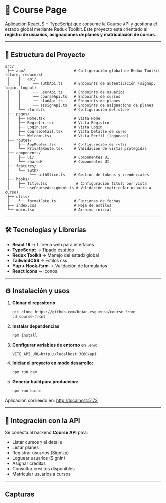 # 📘 Course Page

Aplicación ReactJS + TypeScript que consume la Course API y gestiona el estado global mediante Redux Toolkit.
Este proyecto está orientado al **registro de usuarios, asignaciones de planes y matriculación de cursos**. 

---

## 📂 Estructura del Proyecto

```
src/
 ├── app/                      # Configuración global de Redux Toolkit (store, reducers)
 │    ├── api/                
 │    │     ├── authApi.ts     # Endpoints de autenticación (signup, login, logout)
 │    │     ├── userApi.ts     # Endpoints de usuarios 
 │    │     ├── courseApi.ts   # Endpoints de cursos
 │    │     ├── planApi.ts     # Endpoints de planes
 │    │     └── assignApi.ts   # Endpoints de asignacions de planes
 │    └── store.ts             # Configuración del store
 ├── pages/
 │    ├── Home.tsx             # Vista Home
 │    ├── Register.tsx         # Vista Registro
 │    ├── Login.tsx            # Vista Login
 │    ├── CourseDetail.tsx     # Vista Detalle de curso
 │    └── Welcome.tsx          # Vista Perfil (logueado)
 ├── routes/
 │    ├── AppRouter.tsx        # Configuración de rutas
 │    └── PrivateRoute.tsx     # Validación de vistas protegidas
 ├── components/
 │    ├── ui/                  # Componentes UI
 │    └── shared/              # Componentes UI
 ├── features/
 │    └── auth/
 │         └── authSlice.ts    # Gestión de tokens y crendeciales
 ├── hooks/
 │    ├── Title.tsx             # Configuración titulo por vista
 │    └── useCourseAssigment.ts # Validación (matricular usuario a curso)
 ├── utils/
 │    └── formatDate.ts        # Funciones de fechas
 ├── index.css                 # Hoja de estilos 
 └── main.tsx                  # Archivo inicial
```

---

## 🛠️ Tecnologías y Librerías

- **React 19** → Libreria web para interfaces
- **TypeScript** → Tipado estático
- **Redux Toolkit** → Manejo del estado global
- **TailwindCSS** → Estilos css
- **Yup + Hook-form** → Validación de formularios
- **React icons** → Iconos

---

## ⚙️ Instalación y usos

1. **Clonar el repositorio**  
   ```bash
   git clone https://github.com/brian-esguerra/course-front
   cd course-front
   ```

2. **Instalar dependencias**  
   ```bash
   npm install
   ```

3. **Configurar variables de entorno** en `.env`:  
   ```env
   VITE_API_URL=http://localhost:3000/api
   ```

4. **Iniciar el proyecto en modo desarrollo:**  
   ```bash
   npm run dev
   ```

5. **Generar build para producción:**  
   ```bash
   npm run build
   ```

Aplicación corriendo en: [http://localhost:5173](http://localhost:5173)  

---

## 📡 Integración con la API

Se conecta al backend **Course API** para:
- Listar cursos y el detalle
- Listar planes
- Registrar usuarios (SignUp)
- Loguear usuarios (SignIn)
- Asignar créditos
- Consultar créditos disponibles
- Matricular usuarios a cursos

---

## Capturas
